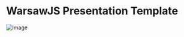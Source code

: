 # WarsawJS Presentation Template

![Image][0] 

[0]: https://raw.githubusercontent.com/warsawjs/warsawjs-presentation-template/gh-pages/themes/warsawjs/pictures/logo.png
